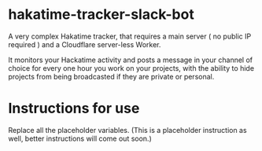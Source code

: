 # hakatime-tracker-slack-bot
A very complex Hakatime tracker, that requires a main server ( no public IP required ) and a Cloudflare server-less Worker.

It monitors your Hackatime activity and posts a message in your channel of choice for every one hour you work on your projects, with the ability to hide projects from being broadcasted if they are private or personal.

# Instructions for use

Replace all the placeholder variables. (This is a placeholder instruction as well, better instructions will come out soon.)
